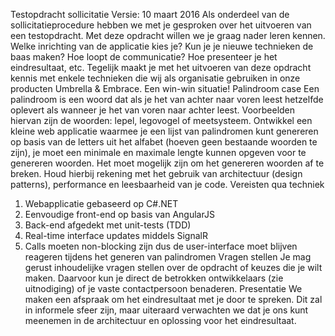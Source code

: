Testopdracht sollicitatie
Versie: 10 maart 2016
Als onderdeel van de sollicitatieprocedure hebben we met je gesproken over het uitvoeren van een testopdracht. Met deze opdracht willen we je graag nader leren kennen. Welke inrichting van de applicatie kies je? Kun je je nieuwe technieken de baas maken? Hoe loopt de communicatie? Hoe presenteer je het eindresultaat, etc.
Tegelijk maakt je met het uitvoeren van deze opdracht kennis met enkele technieken die wij als organisatie gebruiken in onze producten Umbrella & Embrace. Een win-win situatie!
Palindroom case
Een palindroom is een woord dat als je het van achter naar voren leest hetzelfde oplevert als wanneer je het van voren naar achter leest. Voorbeelden hiervan zijn de woorden: lepel, legovogel of meetsysteem.
Ontwikkel een kleine web applicatie waarmee je een lijst van palindromen kunt genereren op basis van de letters uit het alfabet (hoeven geen bestaande woorden te zijn), je moet een minimale en maximale lengte kunnen opgeven voor te genereren woorden. Het moet mogelijk zijn om het genereren woorden af te breken. Houd hierbij rekening met het gebruik van architectuur (design patterns), performance en leesbaarheid van je code.
Vereisten qua techniek
1. Webapplicatie gebaseerd op C#.NET
2. Eenvoudige front-end op basis van AngularJS
3. Back-end afgedekt met unit-tests (TDD)
4. Real-time interface updates middels SignalR
5. Calls moeten non-blocking zijn dus de user-interface moet blijven reageren tijdens het generen van palindromen
Vragen stellen
Je mag gerust inhoudelijke vragen stellen over de opdracht of keuzes die je wilt maken. Daarvoor kun je direct de betrokken ontwikkelaars (zie uitnodiging) of je vaste contactpersoon benaderen.
Presentatie
We maken een afspraak om het eindresultaat met je door te spreken. Dit zal in informele sfeer zijn, maar uiteraard verwachten we dat je ons kunt meenemen in de architectuur en oplossing voor het eindresultaat.
